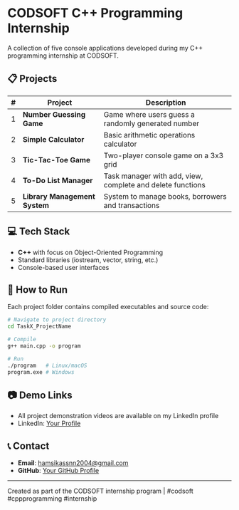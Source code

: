 # CODSOFT C++ Programming Internship

A collection of five console applications developed during my C++ programming internship at CODSOFT.

## 📋 Projects

| #   | Project                       | Description                                                |
| --- | ----------------------------- | ---------------------------------------------------------- |
| 1   | **Number Guessing Game**      | Game where users guess a randomly generated number         |
| 2   | **Simple Calculator**         | Basic arithmetic operations calculator                     |
| 3   | **Tic-Tac-Toe Game**          | Two-player console game on a 3x3 grid                      |
| 4   | **To-Do List Manager**        | Task manager with add, view, complete and delete functions |
| 5   | **Library Management System** | System to manage books, borrowers and transactions         |

## 💻 Tech Stack

- **C++** with focus on Object-Oriented Programming
- Standard libraries (iostream, vector, string, etc.)
- Console-based user interfaces

## 🚀 How to Run

Each project folder contains compiled executables and source code:

```bash
# Navigate to project directory
cd TaskX_ProjectName

# Compile
g++ main.cpp -o program

# Run
./program   # Linux/macOS
program.exe # Windows
```

## 📷 Demo Links

- All project demonstration videos are available on my LinkedIn profile
- LinkedIn: [Your Profile](https://linkedin.com/in/hamsika7/)

## 📞 Contact

- **Email**: hamsikassnn2004@gmail.com
- **GitHub**: [Your GitHub Profile](https://github.com/Hamsika7)

---

Created as part of the CODSOFT internship program | #codsoft #cppprogramming #internship
